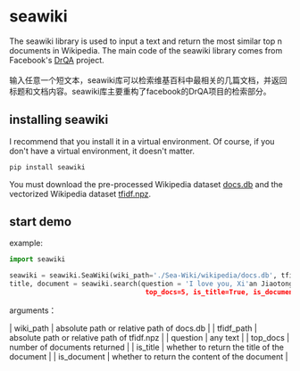 # seawiki
The seawiki library is used to input a text and return the most similar top n  documents in Wikipedia. The main code of the seawiki library comes from Facebook's [DrQA](https://github.com/facebookresearch/DrQA) project.<br>
<br>
输入任意一个短文本，seawiki库可以检索维基百科中最相关的几篇文档，并返回标题和文档内容。seawiki库主要重构了facebook的DrQA项目的检索部分。

## installing seawiki
I recommend that you install it in a virtual environment. Of course, if you don't have a virtual environment, it doesn't matter.<br>
```python
pip install seawiki
```

You must download the pre-processed Wikipedia dataset  [docs.db](还没上传完) and the vectorized Wikipedia dataset [tfidf.npz](还没上传完).

## start demo
example:
```python
import seawiki

seawiki = seawiki.SeaWiki(wiki_path='./Sea-Wiki/wikipedia/docs.db', tfidf_path='./Sea-Wiki//wikipedia/tfidf.npz')
title, document = seawiki.search(question = 'I love you, Xi'an Jiaotong University!',
                                  top_docs=5, is_title=True, is_document=True)
```

arguments：

| wiki_path | absolute path or relative path of docs.db |
| tfidf_path | absolute path or relative path of tfidf.npz | 
| question | any text | 
| top_docs | number of documents returned |
| is_title | whether to return the title of the document |
| is_document | whether to return the content of the document |
